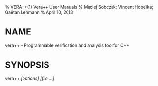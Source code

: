 % VERA++(1) Vera++ User Manuals
% Maciej Sobczak; Vincent Hobeïka; Gaëtan Lehmann
% April 10, 2013

NAME
====

vera++ - Programmable verification and analysis tool for C++

SYNOPSIS
========

vera++ *[options]  [file ...]*

